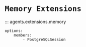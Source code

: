 # `Memory Extensions`

::: agents.extensions.memory

    options:
        members:
            - PostgreSQLSession
